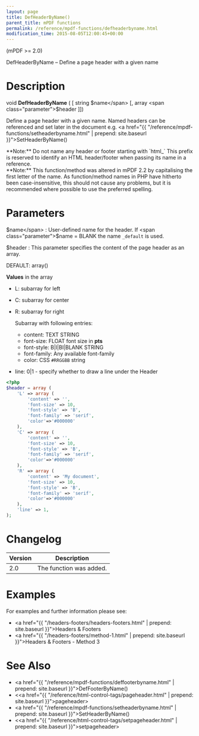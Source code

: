 ```yaml
---
layout: page
title: DefHeaderByName()
parent_title: mPDF functions
permalink: /reference/mpdf-functions/defheaderbyname.html
modification_time: 2015-08-05T12:00:45+00:00
---
```


(mPDF >= 2.0)

DefHeaderByName – Define a page header with a given name

# Description

void **DefHeaderByName** (
[ string <span class="parameter">$name</span>
[, array <span class="parameter">$header</span>
]])

Define a page header with a given name. Named headers can be referenced and set later in the document e.g.
<a href="{{ "/reference/mpdf-functions/setheaderbyname.html" | prepend: site.baseurl }}">SetHeaderByName()</a>

<div class="alert alert-info" role="alert" markdown="1">
  **Note:** Do not name any header or footer starting with `html_` This prefix is reserved to identify an
  <span class="smallblock">HTML</span> header/footer when passing its name in a reference.
</div>

<div class="alert alert-info" role="alert" markdown="1">
  **Note:** This function/method was altered in mPDF 2.2 by
  capitalising the first letter of the name. As function/method names in PHP have hitherto been case-insensitive,
  this should not cause any problems, but it is recommended where possible to use the preferred spelling.
</div>

# Parameters

<span class="parameter">$name</span>
: User-defined name for the header. If <span class="parameter">$name</span> = <span class="smallblock">BLANK</span> 
  the name `_default` is used.

<span class="parameter">$header</span>
: This parameter specifies the content of the page header as an array.

  <span class="smallblock">DEFAULT</span>: array()

  **Values** in the array
  * <span class="parameter">L</span>: subarray for left
  * <span class="parameter">C</span>: subarray for center
  * <span class="parameter">R</span>: subarray for right
    
    Subarray with following entries:
    * <span class="parameter">content</span>: <span class="smallblock">TEXT STRING</span>
    * <span class="parameter">font-size</span>: <span class="smallblock">FLOAT</span> font size in **pts**
    * <span class="parameter">font-style</span>: B\|I\|BI\|<span class="smallblock">BLANK STRING</span>
    * <span class="parameter">font-family</span>: Any available font-family
    * <span class="parameter">color</span>: CSS `#RRGGBB` string
  * <span class="parameter">line</span>: 0\|1 - specify whether to draw a line under the Header

  ```php
  <?php
  $header = array (
      'L' => array (
          'content' => '',
          'font-size' => 10,
          'font-style' => 'B',
          'font-family' => 'serif',
          'color'=>'#000000'
      ),
      'C' => array (
          'content' => '',
          'font-size' => 10,
          'font-style' => 'B',
          'font-family' => 'serif',
          'color'=>'#000000'
      ),
      'R' => array (
          'content' => 'My document',
          'font-size' => 10,
          'font-style' => 'B',
          'font-family' => 'serif',
          'color'=>'#000000'
      ),
      'line' => 1,
  );
  ```

# Changelog

<table class="table">
<thead>
<tr> 
    <th>Version</th>
    <th>Description</th>
</tr>
</thead> 
<tbody>
<tr>
    <td>2.0</td>
    <td>The function was added.</td>
</tr>
</tbody>
</table>

# Examples

For examples and further information please see:

- <a href="{{ "/headers-footers/headers-footers.html" | prepend: site.baseurl }}">Headers &amp; Footers</a>
- <a href="{{ "/headers-footers/method-1.html" | prepend: site.baseurl }}">Headers &amp; Footers - Method 3</a>

# See Also

- <a href="{{ "/reference/mpdf-functions/deffooterbyname.html" | prepend: site.baseurl }}">DefFooterByName()</a>
- &lt;<a href="{{ "/reference/html-control-tags/pageheader.html" | prepend: site.baseurl }}">pageheader</a>&gt;
- <a href="{{ "/reference/mpdf-functions/setheaderbyname.html" | prepend: site.baseurl }}">SetHeaderByName()</a>
- &lt;<a href="{{ "/reference/html-control-tags/setpageheader.html" | prepend: site.baseurl }}">setpageheader</a>&gt;

